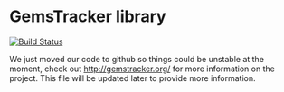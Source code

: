 # GemsTracker library
[![Build Status](https://travis-ci.org/GemsTracker/gemstracker-library.svg?branch=master)](https://travis-ci.org/GemsTracker/gemstracker-library)

We just moved our code to github so things could be unstable at the moment, check out http://gemstracker.org/ for more information on the project. This file will be updated later to provide more information.

